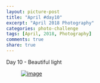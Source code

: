```yaml
---
layout: picture-post
title: "April #day10"
excerpt: "April 2018 Photography"
categories: photo-challenge
tags: [April, 2018, Photography]
comments: true
share: true
---
```

Day 10 - Beautiful light


<figure>
	<a href="{{site.url}}/images/photo-challenge/april-2018/day10.jpeg"><img src="{{site.url}}/images/photo-challenge/april-2018/day10.jpeg" alt="image"></a>
</figure>
